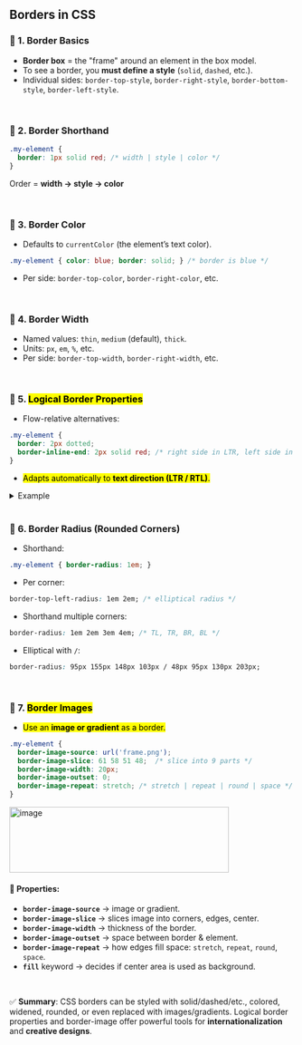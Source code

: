 

##  Borders in CSS

### 📌 1. Border Basics

* **Border box** = the "frame" around an element in the box model.
* To see a border, you **must define a style** (`solid`, `dashed`, etc.).
* Individual sides: `border-top-style`, `border-right-style`, `border-bottom-style`, `border-left-style`.

<br>

### 📌 2. Border Shorthand

```css
.my-element {
  border: 1px solid red; /* width | style | color */
}
```

Order = **width → style → color**

<br>


### 📌 3. Border Color

* Defaults to `currentColor` (the element’s text color).

```css
.my-element { color: blue; border: solid; } /* border is blue */
```

* Per side: `border-top-color`, `border-right-color`, etc.

<br>


### 📌 4. Border Width

* Named values: `thin`, `medium` (default), `thick`.
* Units: `px`, `em`, `%`, etc.
* Per side: `border-top-width`, `border-right-width`, etc.


<br>

### 📌 5. <mark>Logical Border Properties</mark>

* Flow-relative alternatives:

```css
.my-element {
  border: 2px dotted;
  border-inline-end: 2px solid red; /* right side in LTR, left side in RTL */
}
```
* <mark>Adapts automatically to **text direction (LTR / RTL)**.</mark>

<details>
  <summary>Example</summary>

  
#### problem: 
```html
<!DOCTYPE html>
<html lang="ar" dir="rtl"> <!-- Try changing to dir="ltr" -->
<head>
  <meta charset="UTF-8">
  <title>Border Physical Problem</title>
  <style>
    .box {
      width: 200px;
      padding: 1em;
      border: 2px dotted gray;
      border-right: 2px solid red; /* ❌ always physical right */
    }
  </style>
</head>
<body>
  <div class="box">نص تجريبي</div>
</body>
</html>

```

<img width="301" height="86" alt="image" src="https://github.com/user-attachments/assets/36fc9340-239f-44ad-a970-2a2e3c0c9abb" />

#### solution:
```html
<!DOCTYPE html>
<html lang="ar" dir="rtl"> <!-- Try changing to dir="ltr" -->
<head>
  <meta charset="UTF-8">
  <title>Border Logical Solution</title>
  <style>
    .box {
      width: 200px;
      padding: 1em;
      border: 2px dotted gray;
      border-inline-end: 2px solid red; /* ✅ respects writing direction */
    }
  </style>
</head>
<body>
  <div class="box">نص تجريبي</div>
</body>
</html>

```

<img width="297" height="87" alt="image" src="https://github.com/user-attachments/assets/06dd562b-5f2d-4297-9e1c-0b7e6fc86ad8" />
</details>


<br>



### 📌 6. Border Radius (Rounded Corners)

* Shorthand:

```css
.my-element { border-radius: 1em; }
```

* Per corner:

```css
border-top-left-radius: 1em 2em; /* elliptical radius */
```

* Shorthand multiple corners:

```css
border-radius: 1em 2em 3em 4em; /* TL, TR, BR, BL */
```

* Elliptical with `/`:

```css
border-radius: 95px 155px 148px 103px / 48px 95px 130px 203px;
```

<br>

### 📌 7. <mark>Border Images</mark>

* <mark>Use an **image or gradient** as a border.</mark>

```css
.my-element {
  border-image-source: url('frame.png');
  border-image-slice: 61 58 51 48;  /* slice into 9 parts */
  border-image-width: 20px;
  border-image-outset: 0;
  border-image-repeat: stretch; /* stretch | repeat | round | space */
}
```
<img width="388" height="116" alt="image" src="https://github.com/user-attachments/assets/a1396a40-4678-4fb0-bb0e-80ecde862c6d" />


#### 🔑 Properties:

* **`border-image-source`** → image or gradient.
* **`border-image-slice`** → slices image into corners, edges, center.
* **`border-image-width`** → thickness of the border.
* **`border-image-outset`** → space between border & element.
* **`border-image-repeat`** → how edges fill space: `stretch`, `repeat`, `round`, `space`.
* **`fill`** keyword → decides if center area is used as background.

<br>

✅ **Summary**:
CSS borders can be styled with solid/dashed/etc., colored, widened, rounded, or even replaced with images/gradients. Logical border properties and border-image offer powerful tools for **internationalization** and **creative designs**.


